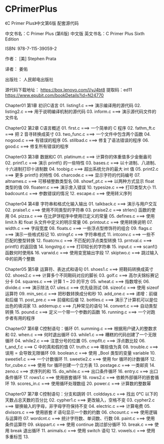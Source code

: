 # CPrimerPlus
《C Primer Plus》中文第6版 配套源代码

中文书名：C Primer Plus (第6版) 中文版
英文书名：C Primer Plus Sixth Edition

ISBN: 978-7-115-39059-2

作者：
    [美] Stephen Prata

译者： 
    姜佑

出版社：
    人民邮电出版社

源代码下载地址：
    https://box.lenovo.com/l/yJ4bt8 提取码：ed11
    https://www.epubit.com/bookDetails?id=N24770

Chapter01   第1章 初识C语言
    01. listing1.c                          ===> 演示编译用的源代码
    02. listing2.c                          ===> 用于说明编译机制的源代码
    03. inform.c                            ===> 演示源代码文件的文件名

Chapter02   第2章 C语言概述
    01. first.c                             ===> 一个简单的 C 程序
    02. fathm_ft.c                          ===> 把 2 音寻转换成英寸
    03. two_func.c                          ===> 一个文件中包含两个函数
    04. nogood.c                            ===> 有错误的程序
    05. stillbad.c                          ===> 修复了语法错误的程序
    06. good.c                              ===> 修复所有错误的程序

Chapter03   第3章 数据和C
    01. platinum.c                          ===> 计算你的体重值多少金衡盎司
    02. print1.c                            ===> 演示 printf() 的一些特性
    03. bases.c                             ===> 以十进制、八进制、十六进制打印十进制数
    04. toobig.c                            ===> 超出系统允许的最大 int 值
    05. print2.c                            ===> 更多 printf() 的特性
    06. charcode.c                          ===> 显示字符的代码编号
    07. altnames.c                          ===> 可移植整数类型名
    08. showf_pt.c                          ===> 以两种方式显示 float 类型的值
    09. floaterr.c                          ===> 演示舍入错误
    10. typesize.c                          ===> 打印类型大小
    11. badcount.c                          ===> 参数错误的情况
    12. escape.c                            ===> 使用转义序列

Chapter04   第4章 字符串和格式化输入输出
    01. talkback.c                          ===> 演示与用户交互
    02. praise1.c                           ===> 使用不同类型的字符串
    03. praise2.c                           ===> strlen() 函数的使用
    04. pizza.c                             ===> 在比萨饼程序中使用已定义的常量
    05. defines.c                           ===> 使用 limit.h 和 float 头文件中定义的明示常量
    06. printout.c                          ===> 使用转换说明
    07. width.c                             ===> 字段宽度
    08. floats.c                            ===> 一些浮点型修饰符的组合
    09. flags.c                             ===> 演示一些格式标记
    10. stringf.c                           ===> 字符串格式
    11. intconv.c                           ===> 一些不匹配的整型转换
    12. floatcnv.c                          ===> 不匹配的浮点类型转换
    13. prntval.c                           ===> printf() 的返回值
    14. longstrg.c                          ===> 打印较长的字符串
    15. input.c                             ===> scanf() 函数何时使用&
    16. varwid.c                            ===> 使用变宽输出字段
    17. skiptwo.c                           ===> 跳过输入中的前两个整数
    
Chapter05   第5章 运算符、表达式和语句
    01. shoes1.c                            ===> 把鞋码转换成英寸
    02. shoes2.c                            ===> 计算多个不同鞋码对应的脚长
    03. golf.c                              ===> 高尔夫锦标赛记分卡
    04. squares.c                           ===> 计算 1 ~ 20 的平方
    05. wheat.c                             ===> 指数增长
    06. divide.c                            ===> 演示除法
    07. ules.c                              ===> 优先级测试
    08. sizeof.c                            ===> 使用 sizeof 运算符
    09. min_sec.c                           ===> 把秒数转换成分和秒
    10. add_one.c                           ===> 递增：前缀和后缀
    11. post_pre.c                          ===> 前缀和后缀
    12. bottles.c                           ===> 演示了计算机可以是位出色的填词家
    13. addemup.c                           ===> 几种常见的语句
    14. convert.c                           ===> 自动类型转换
    15. pound.c                             ===> 定义一个带一个参数的函数
    16. running.c                           ===> 一个对跑步者有用的程序
    
Chapter07   第6章 C控制语句：循环
    01. summing.c                           ===> 根据用户键入的整数求和
    02. when.c                              ===> 何时退出循环
    03. while1.c                            ===> 糟糕的代码创建了一个无限循环
    04. while2.c                            ===> 注意分号的位置
    05. cmpflt.c                            ===> 浮点数比较
    06. t_and_f.c                           ===> C 中的真和假的值
    07. truth.c                             ===> 哪些值为真
    08. trouble.c                           ===> 误用 = 会导致无限循环
    09. boolean.c                           ===> 使用 _Bool 类型的变量 variable
    10. sweetie1.c                          ===> 一个计数循环
    11. sweetie2.c                          ===> 使用 for 循环的计数循环
    12. for_cube.c                          ===> 使用 for 循环创建一个立方表
    13. postage.c                           ===> 一类邮资
    14. zeno.c                              ===> 求序列的和
    15. do_while.c                          ===> 出口条件循环
    16. entry.c                             ===> 出口条件循环
    17. rows1.c                             ===> 使用嵌套循环
    18. rows2.c                             ===> 依赖外部循环的嵌套循环
    19. scores_in.c                         ===> 使用循环处理数组
    20. power.c                             ===> 计算数的整数幂
    
Chapter07   第7章 C控制语句：分支和跳转
    01. colddays.c                          ===> 找出 0℃ 以下的天数占总天数的百分比
    02. cypher1.c                           ===> 更改输入，空格不变
    03. cypher2.c                           ===> 替换输入的字母，非字母字符保持不变
    04. electric.c                          ===> 计算电费
    05. divisors.c                          ===> 使用嵌套 if 语句显示一个数的约数
    06. chcount.c                           ===> 使用逻辑与运算符
    07. wordcnt.c                           ===> 统计字符数、单词数、行数
    08. paint.c                             ===> 使用条件运算符
    09. skippart.c                          ===> 使用 continue 跳过部分循环
    10. break.c                             ===> 使用 break 退出循环
    11. animals.c                           ===> 使用 switch 语句
    12. vowels.c                            ===> 使用多重标签
    13. 